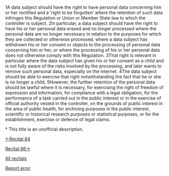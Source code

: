 
1A data subject should have the right to have personal data concerning him or her rectified and a ‘right to be forgotten’ where the retention of such data infringes this Regulation or Union or Member State law to which the controller is subject. 2In particular, a data subject should have the right to have his or her personal data erased and no longer processed where the personal data are no longer necessary in relation to the purposes for which they are collected or otherwise processed, where a data subject has withdrawn his or her consent or objects to the processing of personal data concerning him or her, or where the processing of his or her personal data does not otherwise comply with this Regulation. 3That right is relevant in particular where the data subject has given his or her consent as a child and is not fully aware of the risks involved by the processing, and later wants to remove such personal data, especially on the internet. 4The data subject should be able to exercise that right notwithstanding the fact that he or she is no longer a child. 5However, the further retention of the personal data should be lawful where it is necessary, for exercising the right of freedom of expression and information, for compliance with a legal obligation, for the performance of a task carried out in the public interest or in the exercise of official authority vested in the controller, on the grounds of public interest in the area of public health, for archiving purposes in the public interest, scientific or historical research purposes or statistical purposes, or for the establishment, exercise or defence of legal claims.


\* This title is an unofficial description.




[←Recital 64](https://gdpr-info.eu/recitals/no-64/ "64 - Identity Verification")


[Recital 66→](https://gdpr-info.eu/recitals/no-66/ "66 - Right to be Forgotten")


[All recitals](https://gdpr-info.eu/recitals/)

[Report error](https://gdpr-info.eu/gf/?TB_iframe=true&height=306 "Your message")

